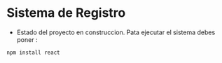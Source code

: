 <h1>Sistema de Registro</h1>

- Estado del proyecto en construccion.
Pata ejecutar el sistema debes poner :

```npm install react```
